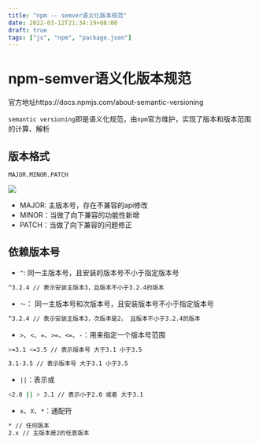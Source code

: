 ```yaml
---
title: "npm -- semver语义化版本规范"
date: 2022-03-12T21:34:19+08:00
draft: true
tags: ["js", "npm", "package.json"]
---
```


# npm-semver语义化版本规范



官方地址https://docs.npmjs.com/about-semantic-versioning

`semantic versioning`即是语义化规范，由`npm`官方维护，实现了版本和版本范围的计算、解析



## 版本格式

`MAJOR.MINOR.PATCH`

![](https://www.leixuesong.com/wp-content/uploads/2020/09/SemVer.png)

- MAJOR: 主版本号，存在不兼容的api修改
- MINOR：当做了向下兼容的功能性新增
- PATCH：当做了向下兼容的问题修正



## 依赖版本号



- `^`:  同一主版本号，且安装的版本号不小于指定版本号

```bash
^3.2.4 // 表示安装主版本3，且版本不小于3.2.4的版本
```



- `～`： 同一主版本号和次版本号，且安装版本号不小于指定版本号

```bash
^3.2.4 // 表示安装主版本3，次版本是2， 且版本不小于3.2.4的版本
```



- `>`、`<`、`=`、`>=`、`<=`、`-`：用来指定一个版本号范围

```bash
>=3.1 <=3.5 // 表示版本号 大于3.1 小于3.5

3.1-3.5 // 表示版本号 大于3.1 小于3.5
```



- `||`：表示或

```bash
<2.0 || > 3.1 // 表示小于2.0 或者 大于3.1
```



- `x`、`X`、`*`：通配符

```bash
* // 任何版本
2.x // 主版本是2的任意版本
```

